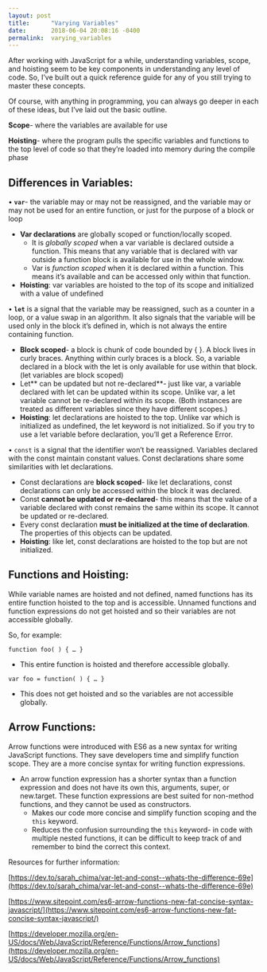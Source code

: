 ```yaml
---
layout: post
title:      "Varying Variables"
date:       2018-06-04 20:08:16 -0400
permalink:  varying_variables
---
```



After working with JavaScript for a while, understanding variables, scope, and hoisting seem to be key components in understanding any level of code. So, I’ve built out a quick reference guide for any of you still trying to master these concepts.

Of course, with anything in programming, you can always go deeper in each of these ideas, but I’ve laid out the basic outline. 

**Scope**- where the variables are available for use 

**Hoisting**- where the program pulls the specific variables and functions to the top level of code so that they’re loaded into memory during the compile phase


## Differences in Variables: 
•	**`var`**- the variable may or may not be reassigned, and the variable may or may not be used for an entire function, or just for the purpose of a block or loop
* **Var declarations** are globally scoped or function/locally scoped. 
     * It is *globally scoped* when a var variable is declared outside a function. This means that any variable that is declared with var outside a function block is available for use in the whole window. 
     * Var is *function scoped* when it is declared within a function. This means it’s available and can be accessed only within that function.
* **Hoisting**: var variables are hoisted to the top of its scope and initialized with a value of undefined 


•	**`let`** is a signal that the variable may be reassigned, such as a counter in a loop, or a value swap in an algorithm. It also signals that the variable will be used only in the block it’s defined in, which is not always the entire containing function.
* **Block scoped**- a block is chunk of code bounded by { }. A block lives in curly braces. Anything within curly braces is a block. So, a variable declared in a block with the let is only available for use within that block.  (let variables are block scoped) 
* Let** can be updated but not re-declared**- just like var, a variable declared with let can be updated within its scope. Unlike var, a let variable cannot be re-declared within its scope. (Both instances are treated as different variables since they have different scopes.) 
* **Hoisting**: let declarations are hoisted to the top. Unlike var which is initialized as undefined, the let keyword is not initialized. So if you try to use a let variable before declaration, you’ll get a Reference Error.


•	`const` is a signal that the identifier won’t be reassigned. Variables declared with the const maintain constant values. Const declarations share some similarities with let declarations. 
* Const declarations are **block scoped**- like let declarations, const declarations can only be accessed within the block it was declared. 
* Const **cannot be updated or re-declared**- this means that the value of a variable declared with const remains the same within its scope. It cannot be updated or re-declared. 
* Every const declaration **must be initialized at the time of declaration**. The properties of this objects can be updated. 
* 	**Hoisting**: like let, const declarations are hoisted to the top but are not initialized. 

## Functions and Hoisting: 
While variable names are hoisted and not defined, named functions has its entire function hoisted to the top and is accessible. Unnamed functions and function expressions do not get hoisted and so their variables are not accessible globally. 

So, for example: 

`function foo( ) { … } `

-	This entire function is hoisted and therefore accessible globally. 

`var foo = function( ) { … } `

-	This does not get hoisted and so the variables are not accessible globally. 

## Arrow Functions: 
Arrow functions were introduced with ES6 as a new syntax for writing JavaScript functions. They save developers time and simplify function scope. They are a more concise syntax for writing function expressions. 

-	An arrow function expression has a shorter syntax than a function expression and does not have its own this, arguments, super, or new.target. These function expressions are best suited for non-method functions, and they cannot be used as constructors.
     * 	Makes our code more concise and simplify function scoping and the `this` keyword. 
     * 	Reduces the confusion surrounding the `this` keyword- in code with multiple nested functions, it can be difficult to keep track of and remember to bind the correct this context. 
    



Resources for further information: 

[https://dev.to/sarah_chima/var-let-and-const--whats-the-difference-69e](https://dev.to/sarah_chima/var-let-and-const--whats-the-difference-69e)

[https://www.sitepoint.com/es6-arrow-functions-new-fat-concise-syntax-javascript/](https://www.sitepoint.com/es6-arrow-functions-new-fat-concise-syntax-javascript/)

[https://developer.mozilla.org/en-US/docs/Web/JavaScript/Reference/Functions/Arrow_functions](https://developer.mozilla.org/en-US/docs/Web/JavaScript/Reference/Functions/Arrow_functions)

